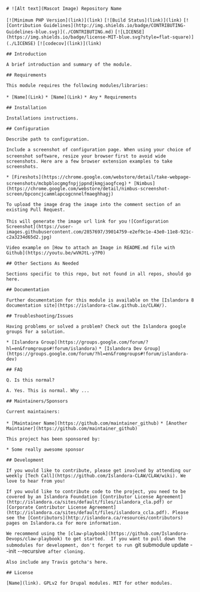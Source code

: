`# ![Alt text](Mascot Image) Repository Name `

`[![Minimum PHP Version](link)](link)`
`[![Build Status](link)](link)`
`[![Contribution Guidelines](http://img.shields.io/badge/CONTRIBUTING-Guidelines-blue.svg)](./CONTRIBUTING.md)`
`[![LICENSE](https://img.shields.io/badge/license-MIT-blue.svg?style=flat-square)](./LICENSE)`
`[![codecov](link)](link)`

`## Introduction`

`A brief introduction and summary of the module.`

`## Requirements`

`This module requires the following modules/libraries:`

`* [Name](Link)`
`* [Name](Link)`
`* Any`
`* Requirements`

`## Installation`

`Installations instructions.`

`## Configuration`

`Describe path to configuration. `

`Include a screenshot of configuration page. When using your choice of screenshot software, resize your browser`
`first to avoid wide screenshots. Here are a few browser extension examples to take screenshots.`

  `* [Fireshots](https://chrome.google.com/webstore/detail/take-webpage-screenshots/mcbpblocgmgfnpjjppndjkmgjaogfceg)`
  `* [Nimbus](https://chrome.google.com/webstore/detail/nimbus-screenshot-screen/bpconcjcammlapcogcnnelfmaeghhagj)`

`To upload the image drag the image into the comment section of an existing Pull Request. `

`This will generate the image url link for you`
  `![Configuration Screenshot](https://user-images.githubusercontent.com/2857697/39014759-e2ef9c1e-43e0-11e8-921c-c2a3234d65d2.jpg)`

`Video example on [How to attach an Image in README.md file with Github](https://youtu.be/wVHJtL-y7P0)`


`## Other Sections As Needed`

`Sections specific to this repo, but not found in all repos, should go here.`

`## Documentation`

`Further documentation for this module is available on the [Islandora 8 documentation site](https://islandora-claw.github.io/CLAW/).`

`## Troubleshooting/Issues`

`Having problems or solved a problem? Check out the Islandora google groups for a solution.`

`* [Islandora Group](https://groups.google.com/forum/?hl=en&fromgroups#!forum/islandora)`
`* [Islandora Dev Group](https://groups.google.com/forum/?hl=en&fromgroups#!forum/islandora-dev)`

`## FAQ`

`Q. Is this normal?`

`A. Yes. This is normal. Why ...`

`## Maintainers/Sponsors`

`Current maintainers:`

`* [Maintainer Name](https://github.com/maintainer_github)`
`* [Another Maintainer](https://github.com/maintainer_github)`

`This project has been sponsored by:`

`* Some really awesome sponsor`

`## Development`

`If you would like to contribute, please get involved by attending our weekly [Tech Call](https://github.com/Islandora-CLAW/CLAW/wiki). We love to hear from you!`

`If you would like to contribute code to the project, you need to be covered by an Islandora Foundation [Contributor License Agreement](http://islandora.ca/sites/default/files/islandora_cla.pdf) or [Corporate Contributor License Agreement](http://islandora.ca/sites/default/files/islandora_ccla.pdf). Please see the [Contributors](http://islandora.ca/resources/contributors) pages on Islandora.ca for more information.`

`We recommend using the [claw-playbook](https://github.com/Islandora-Devops/claw-playbook) to get started.  If you want to pull down the submodules for development, don't forget to run `git submodule update --init --recursive` after cloning.`

`Also include any Travis gotcha's here. `

`## License`

`[Name](link). GPLv2 for Drupal modules. MIT for other modules. `
